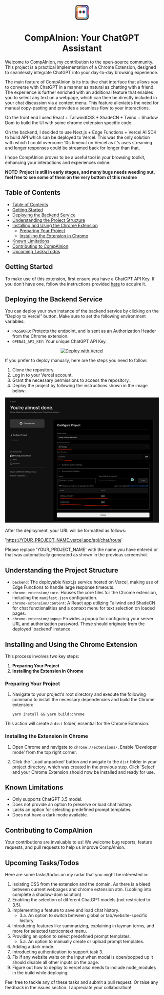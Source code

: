 <div align="center">
  <img src="./chrome-extension/core/images/icon48.png" alt="Icon Image">
  <h1>CompAInion: Your ChatGPT Assistant</h1>
</div>

Welcome to CompAInion, my contribution to the open-source community. This project is a practical implementation of a Chrome Extension, designed to seamlessly integrate ChatGPT into your day-to-day browsing experience.

The main feature of CompAInion is its intuitive chat interface that allows you to converse with ChatGPT in a manner as natural as chatting with a friend. The experience is further enriched with an additional feature that enables you to select any text on a webpage, which can then be directly included in your chat discussion via a context menu. This feature alleviates the need for manual copy-pasting and provides a seamless flow to your interactions.

On the front end I used React + TailwindCSS + ShadeCN + Twind + Shadow Dom to build the UI with some chrome extension specific code.

On the backend, I decided to use Next.js + Edge Functions + Vercel AI SDK to build API which can be deployed to Vercel. This was the only solution with which I could overcome 10s timeout on Vercel as it's uses streaming and longer responses could be streamed back for longer than that.

I hope CompAInion proves to be a useful tool in your browsing toolkit, enhancing your interactions and experiences online.

**NOTE: Project is still in early stages, and many bugs needs weeding out, feel free to see some of them on the very bottom of this readme**

## Table of Contents

- [Table of Contents](#table-of-contents)
- [Getting Started](#getting-started)
- [Deploying the Backend Service](#deploying-the-backend-service)
- [Understanding the Project Structure](#understanding-the-project-structure)
- [Installing and Using the Chrome Extension](#installing-and-using-the-chrome-extension)
  - [Preparing Your Project](#preparing-your-project)
  - [Installing the Extension in Chrome](#installing-the-extension-in-chrome)
- [Known Limitations](#known-limitations)
- [Contributing to CompAInion](#contributing-to-compainion)
- [Upcoming Tasks/Todos](#upcoming-taskstodos)

## Getting Started

To make use of this extension, first ensure you have a ChatGPT API Key. If you don't have one, follow the instructions provided [here](https://beta.openai.com/docs/developer-quickstart/) to acquire it.

## Deploying the Backend Service

You can deploy your own instance of the backend service by clicking on the "Deploy to Vercel" button. Make sure to set the following environment variables:

- `PASSWORD`: Protects the endpoint, and is sent as an Authorization Header from the Chrome extension.
- `OPENAI_API_KEY`: Your unique ChatGPT API Key.

<p align="center">
  <a href="https://vercel.com/new/clone?repository-url=https%3A%2F%2Fgithub.com%2FfirebotQL%2FCompAInion&env=PASSWORD,OPENAI_API_KEY&envDescription=Refer%20to%20them%20what%20they%20are%20from%20the%20README.md">
    <img src="https://vercel.com/button" alt="Deploy with Vercel">
  </a>
</p>

If you prefer to deploy manually, here are the steps you need to follow:

1. Clone the repository.
2. Log in to your Vercel account.
3. Grant the necessary permissions to access the repository.
4. Deploy the project by following the instructions shown in the image below:

![Vercel Manual Deployment](./vercel_manual_deployment.png)

After the deployment, your URL will be formatted as follows:

'https://YOUR_PROJECT_NAME.vercel.app/api/chat/route'

Please replace 'YOUR_PROJECT_NAME' with the name you have entered or that was automatically generated as shown in the previous screenshot.

## Understanding the Project Structure

- `backend`: The deployable Next.js service hosted on Vercel, making use of Edge Functions to handle large response timeouts.
- `chrome-extension/core`: Houses the core files for the Chrome extension, including the `manifest.json` configuration.
- `chrome-extension/content`: A React app utilizing Tailwind and ShadeCN for chat functionalities and a context menu for text selection on loaded pages.
- `chrome-extension/popup`: Provides a popup for configuring your server URL and authorization password. These should originate from the deployed 'backend' instance.

## Installing and Using the Chrome Extension

This process involves two key steps:

1. **Preparing Your Project**
2. **Installing the Extension in Chrome**

### Preparing Your Project

1. Navigate to your project's root directory and execute the following command to install the necessary dependencies and build the Chrome extension:

   ```
   yarn install && yarn build:chrome
   ```

This action will create a `dist` folder, essential for the Chrome Extension.

### Installing the Extension in Chrome

1. Open Chrome and navigate to `chrome://extensions/`. Enable 'Developer mode' from the top right corner.

2. Click the 'Load unpacked' button and navigate to the `dist` folder in your project directory, which was created in the previous step. Click 'Select' and your Chrome Extension should now be installed and ready for use.

## Known Limitations

- Only supports ChatGPT 3.5 model.
- Does not provide an option to preserve or load chat history.
- Lacks an option for selecting predefined prompt templates.
- Does not have a dark mode available.

## Contributing to CompAInion

Your contributions are invaluable to us! We welcome bug reports, feature requests, and pull requests to help us improve CompAInion.

## Upcoming Tasks/Todos

Here are some tasks/todos on my radar that you might be interested in:

1. Isolating CSS from the extension and the domain. As there is a bleed between current webpages and chrome extension atm. (Looking into complete a shadow-dom solution)
2. Enabling the selection of different ChatGPT models (not restricted to 3.5).
3. Implementing a feature to save and load chat history.
   - 3.a. An option to switch between global or tab/website-specific history.
4. Introducing features like summarizing, explaining in layman terms, and more for selected text/context menu.
5. Providing an option to select predefined prompt templates.
   - 5.a. An option to manually create or upload prompt templates.
6. Adding a dark mode.
7. Introducting authentication to support task 3.
8. Fix if any website waits on the input when modal is open/popped up it should disable all other inputs on the page.
9. Figure out how to deploy to vercel also needs to include node_modules in the build while deploying.

Feel free to tackle any of these tasks and submit a pull request. Or raise any feedback in the issues section. I appreciate your collaboration!
